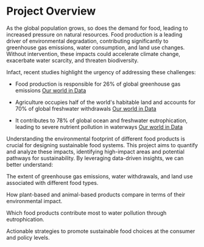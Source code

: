 # Project Overview
As the global population grows, so does the demand for food, leading to increased pressure on natural resources. Food production is a leading driver of environmental degradation, contributing significantly to greenhouse gas emissions, water consumption, and land use changes. Without intervention, these impacts could accelerate climate change, exacerbate water scarcity, and threaten biodiversity.

Infact, recent studies highlight the urgency of addressing these challenges:

* Food production is responsible for 26% of global greenhouse gas emissions  [Our world in Data](https://ourworldindata.org/environmental-impacts-of-food)


* Agriculture occupies half of the world's habitable land and accounts for 70% of global freshwater withdrawals [Our world in Data](https://ourworldindata.org/environmental-impacts-of-food)

* It contributes to 78% of global ocean and freshwater eutrophication, leading to severe nutrient pollution in waterways  [Our world in Data](https://ourworldindata.org/environmental-impacts-of-food)

Understanding the environmental footprint of different food products is crucial for designing sustainable food systems. This project aims to quantify and analyze these impacts, identifying high-impact areas and potential pathways for sustainability. By leveraging data-driven insights, we can better understand:

The extent of greenhouse gas emissions, water withdrawals, and land use associated with different food types.

How plant-based and animal-based products compare in terms of their environmental impact.

Which food products contribute most to water pollution through eutrophication.

Actionable strategies to promote sustainable food choices at the consumer and policy levels.
